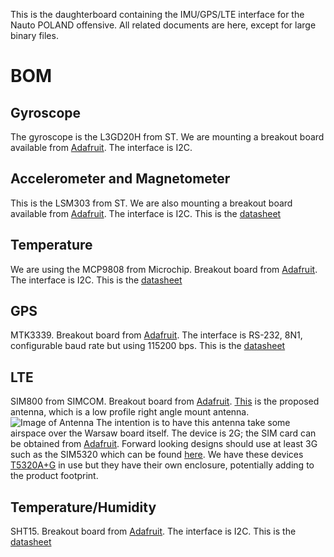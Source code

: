 This is the daughterboard containing the IMU/GPS/LTE interface for the Nauto POLAND offensive.
All related documents are here, except for large binary files.

# BOM

## Gyroscope
The gyroscope is the L3GD20H from ST. We are mounting a breakout board available from [Adafruit](http://www.adafruit.com/products/1032). The interface is I2C.

## Accelerometer and Magnetometer
This is the LSM303 from ST. We are also mounting a breakout board available from [Adafruit](https://www.adafruit.com/products/1714). The interface is I2C. This is the [datasheet]()

## Temperature
We are using the MCP9808 from Microchip. Breakout board from [Adafruit](https://www.adafruit.com/products/1782).
The interface is I2C. This is the [datasheet]()

## GPS
MTK3339. Breakout board from [Adafruit](https://www.adafruit.com/products/746).
The interface is RS-232, 8N1, configurable baud rate but using 115200 bps. This is the [datasheet]()

## LTE
SIM800 from SIMCOM. Breakout board from [Adafruit](https://www.adafruit.com/products/1963).
[This](http://www.adafruit.com/products/1858) is the proposed antenna, which is a low profile right angle mount antenna. ![Image of Antenna](https://github.com/nauto/hardware/blob/master/boards/warsaw/images/warsaw_antenna.jpg)
The intention is to have this antenna take some airspace over the Warsaw board itself.
The device is 2G; the SIM card can be obtained from [Adafruit](http://www.adafruit.com/products/2505).
Forward looking designs should use at least 3G such as the SIM5320 which can be found [here]().
We have these devices [T5320A+G](http://wm.sim.com/producten.aspx?id=1053) in use but they have their own enclosure, 
potentially adding to the product footprint.

## Temperature/Humidity
SHT15. Breakout board from [Adafruit](https://www.adafruit.com/products/1638).
The interface is I2C. This is the [datasheet]()
